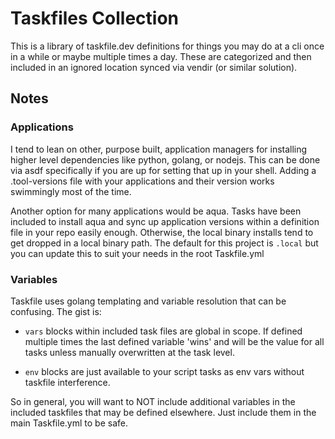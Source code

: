 # Taskfiles Collection

This is a library of taskfile.dev definitions for things you may do at a cli once in a while or maybe multiple times a day. These are categorized and then included in an ignored location synced via vendir (or similar solution).

## Notes

### Applications

I tend to lean on other, purpose built, application managers for installing higher level dependencies like python, golang, or nodejs. This can be done via asdf specifically if you are up for setting that up in your shell. Adding a .tool-versions file with your applications and their version works swimmingly most of the time. 

Another option for many applications would be aqua. Tasks have been included to install aqua and sync up application versions within a definition file in your repo easily enough. Otherwise, the local binary installs tend to get dropped in a local binary path. The default for this project is `.local` but you can update this to suit your needs in the root Taskfile.yml

### Variables
Taskfile uses golang templating and variable resolution that can be confusing. The gist is:

- `vars` blocks within included task files are global in scope. If defined multiple times the last defined variable 'wins' and will be the value for all tasks unless manually overwritten at the task level.

- `env` blocks are just available to your script tasks as env vars without taskfile interference.

So in general, you will want to NOT include additional variables in the included taskfiles that may be defined elsewhere. Just include them in the main Taskfile.yml to be safe.
